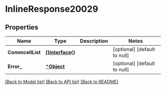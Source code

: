 # InlineResponse20029

## Properties
Name | Type | Description | Notes
------------ | ------------- | ------------- | -------------
**CommcellList** | [**[]interface{}**](interface{}.md) |  | [optional] [default to null]
**Error_** | [***Object**](.md) |  | [optional] [default to null]

[[Back to Model list]](../README.md#documentation-for-models) [[Back to API list]](../README.md#documentation-for-api-endpoints) [[Back to README]](../README.md)

